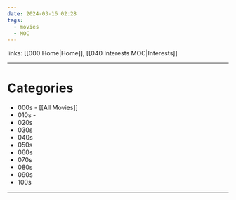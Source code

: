 ```yaml
---
date: 2024-03-16 02:28
tags:
  - movies
  - MOC
---
```

links: [[000 Home|Home]], [[040 Interests MOC|Interests]]

---
# Categories
- 000s - [[All Movies]]
- 010s - 
- 020s
- 030s
- 040s
- 050s
- 060s
- 070s
- 080s
- 090s
- 100s

---

